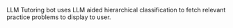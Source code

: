 LLM Tutoring bot uses LLM aided hierarchical classification to fetch relevant practice problems to display to user.  
